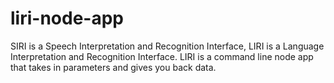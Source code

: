 # liri-node-app
SIRI is a Speech Interpretation and Recognition Interface, LIRI is a Language Interpretation and Recognition Interface. LIRI is a command line node app that takes in parameters and gives you back data.
